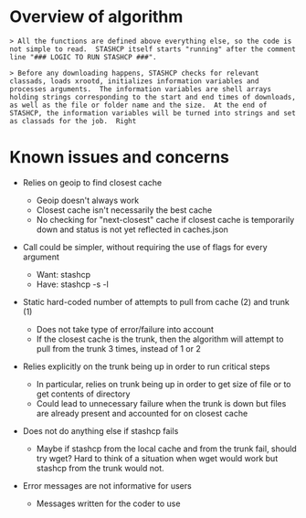 # Overview of algorithm 

	> All the functions are defined above everything else, so the code is not simple to read.  STASHCP itself starts "running" after the comment line "### LOGIC TO RUN STASHCP ###".

	> Before any downloading happens, STASHCP checks for relevant classads, loads xrootd, initializes information variables and processes arguments.  The information variables are shell arrays holding strings corresponding to the start and end times of downloads, as well as the file or folder name and the size.  At the end of STASHCP, the information variables will be turned into strings and set as classads for the job.  Right 


# Known issues and concerns 

* Relies on geoip to find closest cache
	- Geoip doesn't always work
	- Closest cache isn't necessarily the best cache
	- No checking for "next-closest" cache if closest cache is temporarily down and status is not yet reflected in caches.json
	
* Call could be simpler, without requiring the use of flags for every argument
	- Want: stashcp <FILE> <LOCATION> <FLAGS>
	- Have: stashcp -s <FILE> -l <LOCATION> <FLAGS>
	
* Static hard-coded number of attempts to pull from cache (2) and trunk (1)
	- Does not take type of error/failure into account
	- If the closest cache is the trunk, then the algorithm will attempt to pull from the trunk 3 times, instead of 1 or 2
	
* Relies explicitly on the trunk being up in order to run critical steps
	- In particular, relies on trunk being up in order to get size of file or to get contents of directory
	- Could lead to unnecessary failure when the trunk is down but files are already present and accounted for on closest cache
	
* Does not do anything else if stashcp fails
	- Maybe if stashcp from the local cache and from the trunk fail, should try wget?  Hard to think of a situation when wget would work but stashcp from the trunk would not.
	
* Error messages are not informative for users
	- Messages written for the coder to use
	
